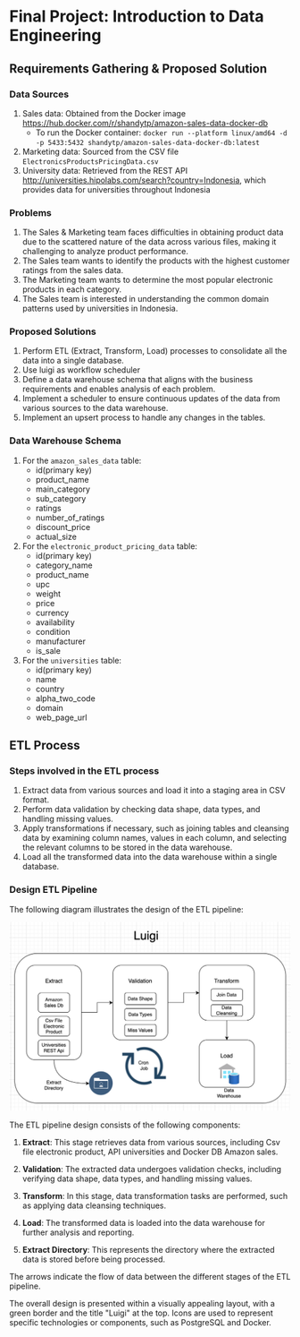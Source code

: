 # Final Project: Introduction to Data Engineering

## Requirements Gathering & Proposed Solution

### Data Sources
1. Sales data: Obtained from the Docker image https://hub.docker.com/r/shandytp/amazon-sales-data-docker-db
   - To run the Docker container: `docker run --platform linux/amd64 -d -p 5433:5432 shandytp/amazon-sales-data-docker-db:latest`
2. Marketing data: Sourced from the CSV file `ElectronicsProductsPricingData.csv`
3. University data: Retrieved from the REST API http://universities.hipolabs.com/search?country=Indonesia, which provides data for universities throughout Indonesia

### Problems
1. The Sales & Marketing team faces difficulties in obtaining product data due to the scattered nature of the data across various files, making it challenging to analyze product performance.
2. The Sales team wants to identify the products with the highest customer ratings from the sales data.
3. The Marketing team wants to determine the most popular electronic products in each category.
4. The Sales team is interested in understanding the common domain patterns used by universities in Indonesia.

### Proposed Solutions
1. Perform ETL (Extract, Transform, Load) processes to consolidate all the data into a single database.
2. Use luigi as workflow scheduler
3. Define a data warehouse schema that aligns with the business requirements and enables analysis of each problem.
4. Implement a scheduler to ensure continuous updates of the data from various sources to the data warehouse.
5. Implement an upsert process to handle any changes in the tables.

### Data Warehouse Schema

1. For the `amazon_sales_data` table:
   - id(primary key)
   - product_name
   - main_category
   - sub_category
   - ratings
   - number_of_ratings
   - discount_price
   - actual_size
2. For the `electronic_product_pricing_data` table:
   - id(primary key)
   - category_name
   - product_name
   - upc
   - weight
   - price
   - currency
   - availability
   - condition
   - manufacturer
   - is_sale
3. For the `universities` table:
   - id(primary key)
   - name
   - country
   - alpha_two_code
   - domain
   - web_page_url

## ETL Process

### Steps involved in the ETL process
1. Extract data from various sources and load it into a staging area in CSV format.
2. Perform data validation by checking data shape, data types, and handling missing values.
3. Apply transformations if necessary, such as joining tables and cleansing data by examining column names, values in each column, and selecting the relevant columns to be stored in the data warehouse.
4. Load all the transformed data into the data warehouse within a single database.

### Design ETL Pipeline

The following diagram illustrates the design of the ETL pipeline:

![diagram](img/diagram.png)

The ETL pipeline design consists of the following components:

1. **Extract**: This stage retrieves data from various sources, including Csv file electronic product, API universities and Docker DB Amazon sales.

2. **Validation**: The extracted data undergoes validation checks, including verifying data shape, data types, and handling missing values.

3. **Transform**: In this stage, data transformation tasks are performed, such as applying data cleansing techniques.

4. **Load**: The transformed data is loaded into the data warehouse for further analysis and reporting.

5. **Extract Directory**: This represents the directory where the extracted data is stored before being processed.

The arrows indicate the flow of data between the different stages of the ETL pipeline.

The overall design is presented within a visually appealing layout, with a green border and the title "Luigi" at the top. Icons are used to represent specific technologies or components, such as PostgreSQL and Docker.
